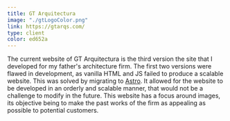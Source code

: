 ```yaml
---
title: GT Arquitectura
image: "./gtLogoColor.png"
link: https://gtarqs.com/
type: client
color: ed652a
---
```


The current website of GT Arquitectura is the third version the site that I developed for my father's architecture firm. The first two versions were flawed in development, as vanilla HTML and JS failed to produce a scalable website. This was solved by migrating to <a href="https://astro.build" target="_blank">Astro</a>. It allowed for the website to be developed in an orderly and scalable manner, that would not be a challenge to modify in the future. This website has a focus around images, its objective being to make the past works of the firm as appealing as possible to potential customers.
